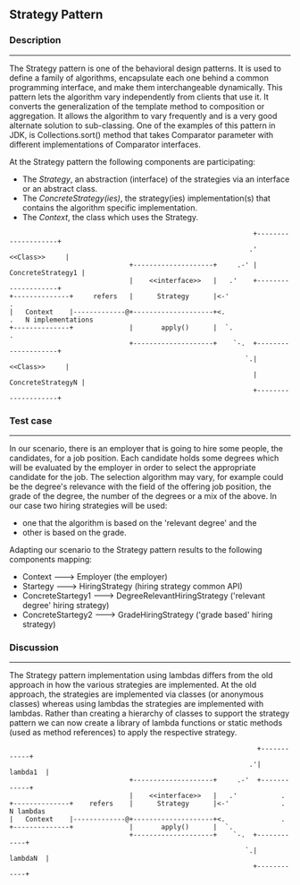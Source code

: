 ## Strategy Pattern

### Description
----

The Strategy pattern is one of the behavioral design patterns. It is used to define a family of algorithms,
encapsulate each one behind a common programming interface, and make them interchangeable dynamically.
This pattern lets the algorithm vary independently from clients that use it. It converts the generalization
of the template method to composition or aggregation.
It allows the algorithm to vary frequently and is a very good alternate solution to sub-classing.
One of the examples of this pattern in JDK, is Collections.sort() method that takes Comparator parameter with
different implementations of Comparator interfaces.

At the Strategy pattern the following components are participating:
* The _Strategy_, an abstraction (interface) of the strategies via an interface or an abstract class.
* The _ConcreteStrategy(ies)_, the strategy(ies) implementation(s) that contains the algorithm specific implementation.
* The _Context_, the class which uses the Strategy.

```
                                                             +--------------------+
                                                            .'      <<Class>>     |
                              +--------------------+     .-' |  ConcreteStrategy1 |
                              |    <<interface>>   |   .'    +--------------------+
+--------------+     refers   |      Strategy      |<-'                .
|   Context    |-------------@+--------------------+<.                 .   N implementations
+--------------+              |       apply()      |  `.               .
                              +--------------------+    `-.  +--------------------+
                                                           `.|      <<Class>>     |
                                                             |  ConcreteStrategyN |
                                                             +--------------------+
```

### Test case
----

In our scenario, there is an employer that is going to hire some people, the candidates, for a job position.
Each candidate holds some degrees which will be evaluated by the employer in order to select the appropriate
candidate for the job. The selection algorithm may vary, for example could be the degree's relevance with the field
of the offering job position, the grade of the degree, the number of the degrees or a mix of the above.
In our case two hiring strategies will be used:
* one that the algorithm is based on the 'relevant degree' and the
* other is based on the grade.

Adapting our scenario to the Strategy pattern results to the following components mapping:
* Context             --->   Employer (the employer)
* Startegy            --->   HiringStrategy (hiring strategy common API)
* ConcreteStartegy1   --->   DegreeRelevantHiringStrategy ('relevant degree' hiring strategy)
* ConcreteStartegy2   --->   GradeHiringStrategy ('grade based' hiring strategy)

### Discussion
----

The Strategy pattern implementation using lambdas differs from the old approach in how the various strategies
are implemented. At the old approach, the strategies are implemented via classes (or anonymous classes) whereas
using lambdas the strategies are implemented with lambdas. Rather than creating a hierarchy of classes to
support the strategy pattern we can now create a library of lambda functions or static methods (used as method
references) to apply the respective strategy.

```
                                                              +------------+
                                                            .'|   lambda1  |
                              +--------------------+     .-'  +------------+
                              |    <<interface>>   |   .'           .
+--------------+    refers    |      Strategy      |<-'             . N lambdas
|   Context    |-------------@+--------------------+<.              .
+--------------+              |       apply()      |  `.
                              +--------------------+    `-.  +------------+
                                                           `.|   lambdaN  |
                                                             +------------+
```